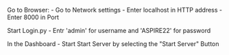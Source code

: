 Go to Browser:
    - Go to Network settings
    - Enter localhost in HTTP address
    - Enter 8000 in Port

Start Login.py
    - Entr 'admin' for username and 'ASPIRE22' for password

In the Dashboard
    - Start Start Server by selecting the "Start Server" Button
